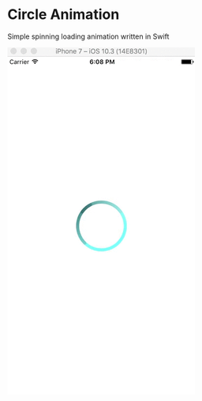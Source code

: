 Circle Animation
======

Simple spinning loading animation written in Swift

![Demo](https://raw.githubusercontent.com/papanton/LoadingAnimation---Swift/master/animation.gif)
